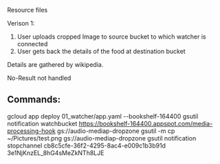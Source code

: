 Resource files

Verison 1:
1. User uploads cropped Image to source bucket to which watcher is connected
2. User gets back the details of the food at destination bucket

Details are gathered by wikipedia.

No-Result not handled

Commands:
---------
gcloud app deploy 01_watcher/app.yaml --bookshelf-164400
gsutil notification watchbucket https://bookshelf-164400.appspot.com/media-processing-hook gs://audio-mediap-dropzone
gsutil -m cp ~/Pictures/test.png gs://audio-mediap-dropzone
gsutil notification stopchannel cb8c5cfe-36f2-4295-8ac4-e009c1b3b91d 3e1NjKnzEL_8hG4sMeZkNTh8LJE
